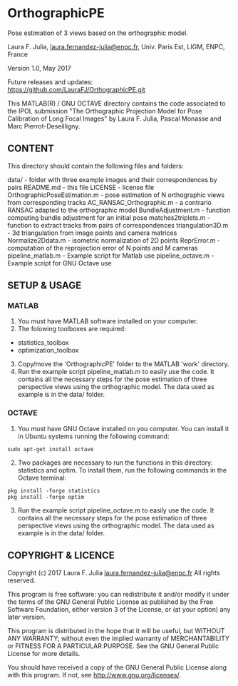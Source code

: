 # OrthographicPE
Pose estimation of 3 views based on the orthographic model.

Laura F. Julia, <laura.fernandez-julia@enpc.fr>, Univ. Paris Est, LIGM, ENPC, France

Version 1.0, May 2017

Future releases and updates:
https://github.com/LauraFJ/OrthographicPE.git

This MATLAB(R) / GNU OCTAVE directory contains the code associated to the IPOL submission "The Orthographic Projection Model for Pose Calibration of Long Focal Images" by Laura F. Julia, Pascal Monasse and Marc Pierrot-Deseilligny.

## CONTENT
This directory should contain the following files and folders:

data/                         - folder with three example images and their correspondences by pairs
README.md                     - this file
LICENSE                       - license file
OrthographicPoseEstimation.m  - pose estimation of N orthographic views from corresponding tracks
AC_RANSAC_Orthographic.m      - a contrario RANSAC adapted to the orthographic model
BundleAdjustment.m            - function computing bundle adjustment for an initial pose
matches2triplets.m            - function to extract tracks from pairs of correspondences
triangulation3D.m             - 3d triangulation from image points and camera matrices
Normalize2Ddata.m             - isometric normalization of 2D points
ReprError.m                   - computation of the reprojection error of N points and M cameras
pipeline_matlab.m             - Example script for Matlab use
pipeline_octave.m             - Example script for GNU Octave use


## SETUP & USAGE
### MATLAB
1. You must have MATLAB software installed on your computer.
2. The folowing toolboxes are required:
  * statistics_toolbox
  * optimization_toolbox
3. Copy/move the 'OrthographicPE' folder to the MATLAB 'work' directory.
4. Run the example script pipeline_matlab.m to easily use the code. It contains all the necessary steps for the pose estimation of three perspective views using the orthographic model. The data used as example is in the data/ folder.

### OCTAVE
1. You must have GNU Octave installed on you computer. You can install it in Ubuntu systems running the following command:
```
sudo apt-get install octave
```
2. Two packages are necessary to run the functions in this directory: statistics and optim. To install them, run the following commands in the Octave terminal:
```
pkg install -forge statistics
pkg install -forge optim
```
3. Run the example script pipeline_octave.m to easily use the code. It contains all the necessary steps for the pose estimation of three perspective views using the orthographic model. The data used as example is in the data/ folder.


## COPYRIGHT & LICENCE
Copyright (c) 2017 Laura F. Julia <laura.fernandez-julia@enpc.fr>
All rights reserved.

This program is free software: you can redistribute it and/or modify
it under the terms of the GNU General Public License as published by
the Free Software Foundation, either version 3 of the License, or
(at your option) any later version.

This program is distributed in the hope that it will be useful,
but WITHOUT ANY WARRANTY; without even the implied warranty of
MERCHANTABILITY or FITNESS FOR A PARTICULAR PURPOSE.  See the
GNU General Public License for more details.

You should have received a copy of the GNU General Public License
along with this program.  If not, see <http://www.gnu.org/licenses/>.


